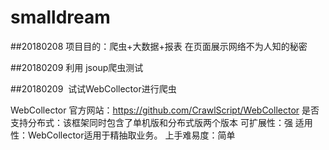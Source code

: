 # smalldream
##20180208
项目目的：爬虫+大数据+报表 在页面展示网络不为人知的秘密

##20180209
利用 jsoup爬虫测试

##20180209
 试试WebCollector进行爬虫
 
WebCollector
官方网站：https://github.com/CrawlScript/WebCollector
是否支持分布式：该框架同时包含了单机版和分布式版两个版本
可扩展性：强
适用性：WebCollector适用于精抽取业务。
上手难易度：简单
